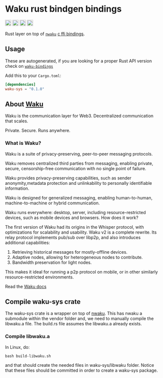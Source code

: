 # Waku rust bindgen bindings

[<img alt="github" src="https://img.shields.io/badge/github-Github-red?style=for-the-badge&labelColor=555555&logo=github" height="20">](https://github.com/waku-org/waku-rust-bindings)
[<img alt="crates.io" src="https://img.shields.io/crates/v/waku-bindings.svg?style=for-the-badge&color=fc8d62&logo=rust" height="20">](https://crates.io/crates/waku-sys)
[<img alt="docs.rs" src="https://img.shields.io/badge/doc/waku-bindings-66c2a5?style=for-the-badge&labelColor=555555&logo=docs.rs" height="20">](https://docs.rs/waku-sys)
[<img alt="build status" src="https://img.shields.io/github/actions/workflow/status/waku-org/waku-rust-bindings/main.yml?branch=master" height="20">](https://github.com/waku-org/waku-rust-bindings/actions/workflows/main.yml?query=branch%3Amaster)

Rust layer on top of [`nwaku`](https://github.com/status-im/go-waku) [c ffi bindings](https://github.com/waku-org/nwaku/blob/master/library/libwaku.h).

## Usage

These are autogenerated, if you are looking for a proper Rust API version check on [`waku-bindings`](https://crates.io/crates/waku-bindings)

Add this to your `Cargo.toml`:

```toml
[dependencies]
waku-sys = "0.1.0"
```

## About [Waku](https://waku.org/)

Waku is the communication layer for Web3. Decentralized communication that scales.

Private. Secure. Runs anywhere.

### What is Waku?

Waku is a suite of privacy-preserving, peer-to-peer messaging protocols.

Waku removes centralized third parties from messaging, enabling private, secure, censorship-free communication with no single point of failure.

Waku provides privacy-preserving capabilities, such as sender anonymity,metadata protection and unlinkability to personally identifiable information.

Waku is designed for generalized messaging, enabling human-to-human, machine-to-machine or hybrid communication.

Waku runs everywhere: desktop, server, including resource-restricted devices, such as mobile devices and browsers.
How does it work?

The first version of Waku had its origins in the Whisper protocol, with optimizations for scalability and usability. Waku v2 is a complete rewrite. Its relay protocol implements pub/sub over libp2p, and also introduces additional capabilities:

1. Retrieving historical messages for mostly-offline devices.
2. Adaptive nodes, allowing for heterogeneous nodes to contribute.
3. Bandwidth preservation for light nodes.

This makes it ideal for running a p2p protocol on mobile, or in other similarly resource-restricted environments.

Read the [Waku docs](https://docs.wakuconnect.dev/)

## Compile waku-sys crate

The waku-sys crate is a wrapper on top of [nwaku](https://github.com/waku-org/nwaku).
This has nwaku a submodule within the vendor folder and, we need to manually compile the
libwaku.a file. The build.rs file assumes the libwaku.a
already exists.

### Compile libwaku.a

In Linux, do:

```code
bash build-libwaku.sh
```
and that should create the needed files in waku-sys/libwaku folder. Notice that these files should
be committed in order to create a waku-sys package.



